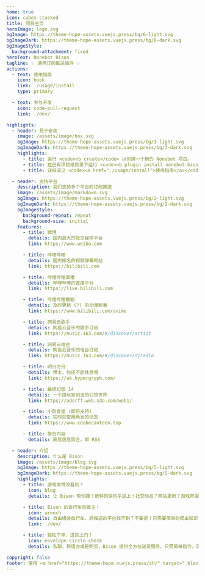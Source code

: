 ```yaml
---
home: true
icon: cubes-stacked
title: 项目主页
heroImage: logo.svg
bgImage: https://theme-hope-assets.vuejs.press/bg/6-light.svg
bgImageDark: https://theme-hope-assets.vuejs.press/bg/6-dark.svg
bgImageStyle:
  background-attachment: fixed
heroText: Nonebot Bison
tagline: ✨ 通用订阅推送插件 ✨
actions:
  - text: 使用指南
    icon: book
    link: ./usage/install
    type: primary

  - text: 参与开发
    icon: code-pull-request
    link: ./dev/

highlights:
  - header: 易于安装
    image: /assets/image/box.svg
    bgImage: https://theme-hope-assets.vuejs.press/bg/3-light.svg
    bgImageDark: https://theme-hope-assets.vuejs.press/bg/3-dark.svg
    highlights:
      - title: 运行 <code>nb create</code> 以创建一个新的 Nonebot 项目。
      - title: 在已有项目根目录下运行 <code>nb plugin install nonebot-bison</code> 以在项目中添加插件。
      - title: 详细请见 <code><a href="./usage/install">使用指南</a></code>。

  - header: 支持平台
    description: 我们支持多个平台的订阅推送
    image: /assets/image/markdown.svg
    bgImage: https://theme-hope-assets.vuejs.press/bg/2-light.svg
    bgImageDark: https://theme-hope-assets.vuejs.press/bg/2-dark.svg
    bgImageStyle:
      background-repeat: repeat
      background-size: initial
    features:
      - title: 微博
        details: 国内最大的社交媒体平台
        link: https://www.weibo.com

      - title: 哔哩哔哩
        details: 国内知名的视频弹幕网站
        link: https://bilibili.com

      - title: 哔哩哔哩直播
        details: 哔哩哔哩的直播平台
        link: https://live.bilibili.com

      - title: 哔哩哔哩番剧
        details: 及时更新 (?) 的动漫新番
        link: https://www.bilibili.com/anime

      - title: 网易云歌手
        details: 网易云音乐的歌手订阅
        link: https://music.163.com/#/discover/artist

      - title: 网易云电台
        details: 网易云音乐的电台订阅
        link: https://music.163.com/#/discover/djradio

      - title: 明日方舟
        details: 博士，你还不能休息哦
        link: https://ak.hypergryph.com/

      - title: 最终幻想 14
        details: 一个由玩家创造的幻想世界
        link: https://adsrff.web.sdo.com/web1/

      - title: 小刻食堂 (即将支持)
        details: 实时获取鹰角发的动态
        link: https://www.ceobecanteen.top

      - title: 聚合内容
        details: 简易信息聚合，即 RSS

  - header: 介绍
    description: 什么是 Bison
    image: /assets/image/blog.svg
    bgImage: https://theme-hope-assets.vuejs.press/bg/5-light.svg
    bgImageDark: https://theme-hope-assets.vuejs.press/bg/5-dark.svg
    highlights:
      - title: 游戏发饼没看到？
        icon: blog
        details: 让 Bison 帮你蹲！新鲜的饼热乎送上！社交动态？网站更新？游戏开服？Bison 的自行车 24 小时风雨无阻！

      - title: Bison 的自行车你做主！
        icon: wrench
        details: 自由组装自行车，想推送的平台找不到？不要紧！只需要简单的爬虫知识，就能为自行车装上新的配件派送你需要的信件！
        link: ./dev/

      - title: 轻松下单，送货上门！
        icon: envelope-circle-check
        details: 私聊、群组亦或是网页，Bison 提供全方位送货服务，只需简单指令，就能精准送达！

copyright: false
footer: 使用 <a href="https://theme-hope.vuejs.press/zh/" target="_blank">VuePress Theme Hope</a> 主题 | MIT 协议
---
```

